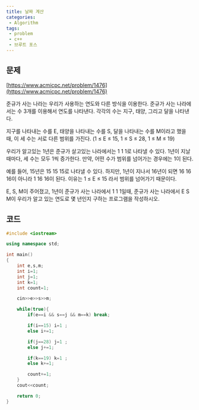 ```yaml
---
title: 날짜 계산
categories:
 - Algorithm
tags:
 - problem
 - c++
 - 브루트 포스
---
```



## 문제

[https://www.acmicpc.net/problem/1476](https://www.acmicpc.net/problem/1476)

준규가 사는 나라는 우리가 사용하는 연도와 다른 방식을 이용한다. 준규가 사는 나라에서는 수 3개를 이용해서 연도를 나타낸다. 각각의 수는 지구, 태양, 그리고 달을 나타낸다.

지구를 나타내는 수를 E, 태양을 나타내는 수를 S, 달을 나타내는 수를 M이라고 했을 때, 이 세 수는 서로 다른 범위를 가진다. (1 ≤ E ≤ 15, 1 ≤ S ≤ 28, 1 ≤ M ≤ 19)

우리가 알고있는 1년은 준규가 살고있는 나라에서는 1 1 1로 나타낼 수 있다. 1년이 지날 때마다, 세 수는 모두 1씩 증가한다. 만약, 어떤 수가 범위를 넘어가는 경우에는 1이 된다.

예를 들어, 15년은 15 15 15로 나타낼 수 있다. 하지만, 1년이 지나서 16년이 되면 16 16 16이 아니라 1 16 16이 된다. 이유는 1 ≤ E ≤ 15 라서 범위를 넘어가기 때문이다.

E, S, M이 주어졌고, 1년이 준규가 사는 나라에서 1 1 1일때, 준규가 사는 나라에서 E S M이 우리가 알고 있는 연도로 몇 년인지 구하는 프로그램을 작성하시오.

## 코드

```c++
#include <iostream>

using namespace std;

int main()
{
    int e,s,m;
    int i=1;
    int j=1;
    int k=1;
    int count=1;

    cin>>e>>s>>m;

    while(true){
        if(e==i && s==j && m==k) break;

        if(i==15) i=1 ;
        else i+=1;

        if(j==28) j=1 ;
        else j+=1;

        if(k==19) k=1 ;
        else k+=1;

        count+=1;
    }
    cout<<count;

    return 0;
}
```
